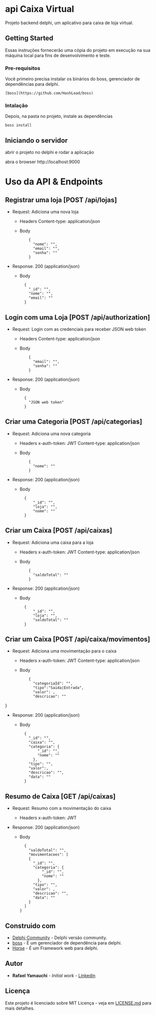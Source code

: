 #  api Caixa Virtual

Projeto backend delphi, um aplicativo para caixa de loja virtual.

## Getting Started

Essas instruções fornecerão uma cópia do projeto em execução na sua máquina local para fins de desenvolvimento e teste.

### Pre-requisitos

Você primeiro precisa instalar os binários do boss, gerenciador de dependências para delphi. 

```
[boss](https://github.com/HashLoad/boss)

```

### Intalação

Depois, na pasta no projeto, instale as dependências

```
boss install 

```

## Iniciando o servidor
abrir o projeto no delphi e rodar a aplicação

abra o browser http://localhost:9000

# Uso da API & Endpoints

## Registrar uma loja [POST /api/lojas]

- Request: Adiciona uma nova loja

  - Headers
        Content-type: application/json

  - Body

            {
              "nome": "",
              "email": "",
              "senha": ""
            }

- Response: 200 (application/json)

  - Body

          {
            "_id": "",
            "nome": "",
            "email": ""
          }

## Login com uma Loja [POST /api/authorization]

- Request: Login com as credenciais para receber JSON web token

  - Headers
        Content-type: application/json

  - Body

            {
              "email": "",
              "senha": ""
            }

- Response: 200 (application/json)

  - Body

          {
            "JSON web token"
          }

## Criar uma Categoria [POST /api/categorias]

- Request: Adiciona uma nova categoria

  - Headers
        x-auth-token: JWT
        Content-type: application/json

  - Body

            {
              "nome": ""
            }

- Response: 200 (application/json)

  - Body

          {
              "_id": "",
              "loja": "",
              "nome": ""
          }

## Criar um Caixa [POST /api/caixas]

- Request: Adiciona uma caixa para a loja

  - Headers
        x-auth-token: JWT
        Content-type: application/json

  - Body

            {
              "saldoTotal": ""
            }

- Response: 200 (application/json)

  - Body

          {
              "_id": "",
              "loja": "",
              "saldoTotal": ""
          }

## Criar um Caixa [POST /api/caixa/movimentos]

- Request: Adiciona uma movimentação para o caixa

  - Headers
        x-auth-token: JWT
        Content-type: application/json

  - Body

            {
              "categoriaId": "",
              "tipo":"Saida|Entrada",
              "valor": ,
              "descricao": ""
}

- Response: 200 (application/json)

  - Body

          {
            "_id": "",
            "caixa": "",
            "categoria": {
                "_id": "",
                "nome": ""
              },
            "tipo": "",
            "valor":,
            "descricao": "",
            "data": ""
          }

## Resumo de Caixa [GET /api/caixas]

- Request: Resumo com a movimentação do caixa

  - Headers
        x-auth-token: JWT

- Response: 200 (application/json)

  - Body

          {
            "saldoTotal": "",
            "movimentacoes": [
            {
              "_id": "",
              "categoria": {
                  "_id": "",
                  "nome": ""
                },
              "tipo": "",
              "valor": ,
              "descricao": "",
              "data": ""
            }
          ]
        }


## Construido com

* [Delphi Community](https://www.embarcadero.com/br/products/delphi/starter) - Delphi versão community.
* [boss](https://github.com/HashLoad/boss) - É um gerenciador de dependência para delphi.
* [Horse](https://github.com/HashLoad/horse) - É um Framework web para delphi.

## Autor

* **Rafael Yamauchi** - *Initial work* - [Linkedin](https://www.linkedin.com/in/rafaelyamauchi/)

## Licença

Este projeto é licenciado sobre MIT Licença - veja em [LICENSE.md](LICENSE.md) para mais detalhes.
